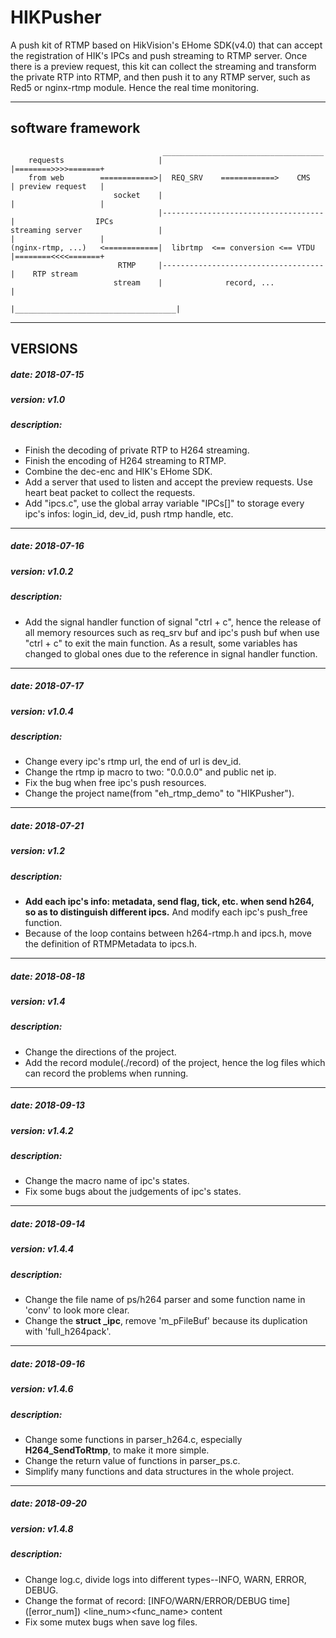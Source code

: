 # HIKPusher

A push kit of RTMP based on HikVision's EHome SDK(v4.0) that can accept the registration of HIK's IPCs and push streaming to RTMP server.
Once there is a preview request, this kit can collect the streaming and transform the private RTP into RTMP, and then push it to any RTMP server, such as Red5 or nginx-rtmp module. Hence the real time monitoring. 

----
## software framework
                                      ____________________________________
        requests                     |                                    |========>>>>=======+
        from web        ============>|  REQ_SRV    ============>    CMS   | preview request   |
                           socket    |                                    |                   |
                                     |------------------------------------|                  IPCs
    streaming server                 |                                    |                   |
    (nginx-rtmp, ...)   <============|  librtmp  <== conversion <== VTDU  |========<<<<=======+
                            RTMP     |------------------------------------|    RTP stream
                           stream    |              record, ...           |
                                     |____________________________________|

------------------------------
## VERSIONS

##### date:			  2018-07-15
##### version:		v1.0
##### description:
* Finish the decoding of private RTP to H264 streaming.
* Finish the encoding of H264 streaming to RTMP.
* Combine the dec-enc and HIK's EHome SDK.
* Add a server that used to listen and accept the preview requests. Use heart beat packet to collect the requests.
* Add "ipcs.c", use the global array variable "IPCs[]" to storage every ipc's infos: login_id, dev_id, push rtmp handle, etc.

------------------------------
##### date:			2018-07-16
##### version:		v1.0.2
##### description:
* Add the signal handler function of signal "ctrl + c", hence the release of all memory resources such as req_srv buf and ipc's push buf when use "ctrl + c" to exit the main function. As a result, some variables has changed to global ones due to the reference in signal handler function.

------------------------------
##### date:			  2018-07-17
##### version:		v1.0.4
##### description:
* Change every ipc's rtmp url, the end of url is dev_id.
* Change the rtmp ip macro to two: "0.0.0.0" and public net ip.
* Fix the bug when free ipc's push resources.
* Change the project name(from "eh_rtmp_demo" to "HIKPusher").

------------------------------
##### date:			  2018-07-21
##### version:		v1.2
##### description:
* **Add each ipc's info: metadata, send flag, tick, etc. when send h264, so as to distinguish different ipcs.** And modify each ipc's push_free function. 
* Because of the loop contains between h264-rtmp.h and ipcs.h, move the definition of RTMPMetadata to ipcs.h.

------------------------------
##### date:			  2018-08-18
##### version:		v1.4
##### description:
* Change the directions of the project.
* Add the record module(./record) of the project, hence the log files which can record the problems when running.

------------------------------
##### date:       2018-09-13
##### version:    v1.4.2
##### description:
* Change the macro name of ipc's states.
* Fix some bugs about the judgements of ipc's states.

------------------------------
##### date:       2018-09-14
##### version:    v1.4.4
##### description:
* Change the file name of ps/h264 parser and some function name in 'conv' to look more clear.
* Change the **struct _ipc**, remove 'm_pFileBuf' because its duplication with 'full_h264pack'.

------------------------------
##### date:       2018-09-16
##### version:    v1.4.6
##### description:
* Change some functions in parser_h264.c, especially **H264_SendToRtmp**, to make it more simple.
* Change the return value of functions in parser_ps.c.
* Simplify many functions and data structures in the whole project.

------------------------------
##### date:       2018-09-20
##### version:    v1.4.8
##### description:
* Change log.c, divide logs into different types--INFO, WARN, ERROR, DEBUG.
* Change the format of record: [INFO/WARN/ERROR/DEBUG time]\([error_num]\) \<line_num\>\<func_name\> content
* Fix some mutex bugs when save log files.